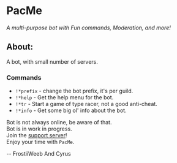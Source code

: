 # PacMe
*A multi-purpose bot with Fun commands, Moderation, and more!*
## About:

A bot, with small number of servers.   
### Commands
 - `!*prefix` - change the bot prefix, it's per guild.  
 - `!*help` - Get the help menu for the bot.  
 - `!*tr` - Start a game of type racer, not a good anti-cheat.  
 - `!*info` - Get some big ol' info about the bot.  

Bot is not always online, be aware of that.  
Bot is in work in progress.  
Join the [support server](https://discord.gg/G2PekUfD59)!  
Enjoy your time with `PacMe`.

-- FrostiiWeeb And Cyrus